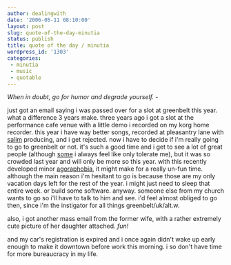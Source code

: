 ```yaml
---
author: dealingwith
date: '2006-05-11 08:10:00'
layout: post
slug: quote-of-the-day-minutia
status: publish
title: quote of the day / minutia
wordpress_id: '1303'
categories:
 - minutia
 - music
 - quotable
---
```


_When in doubt, go for humor and degrade yourself._ -

just got an email saying i was passed over for a slot at greenbelt this year.
what a difference 3 years make. three years ago i got a slot at the
performance cafe venue with a little demo i recorded on my korg home recorder.
this year i have way better songs, recorded at pleasantry lane with [salim][1]
producing, and i get rejected. now i have to decide if i'm really going to go
to greenbelt or not. it's such a good time and i get to see a lot of great
people (although [some][2] i always feel like only tolerate me), but it was so
crowded last year and will only be more so this year. with this recently
developed minor [agoraphobia][3], it might make for a really un-fun time.
although the main reason i'm hesitant to go is because those are my only
vacation days left for the rest of the year. i might just need to sleep that
entire week. or build some software. anyway. someone else from my church wants
to go so i'll have to talk to him and see. i'd feel almost obliged to go then,
since i'm the instigator for all things greenbelt/uk/alt.w.

also, i got another mass email from the former wife, with a rather extremely
cute picture of her daughter attached. _fun!_

and my car's registration is expired and i once again didn't wake up early
enough to make it downtown before work this morning. i so don't have time for
more bureaucracy in my life.

   [1]: http://salimnourallah.com

   [2]: http://jonnybaker.blogs.com/

   [3]: http://en.wikipedia.org/wiki/Agoraphobia

